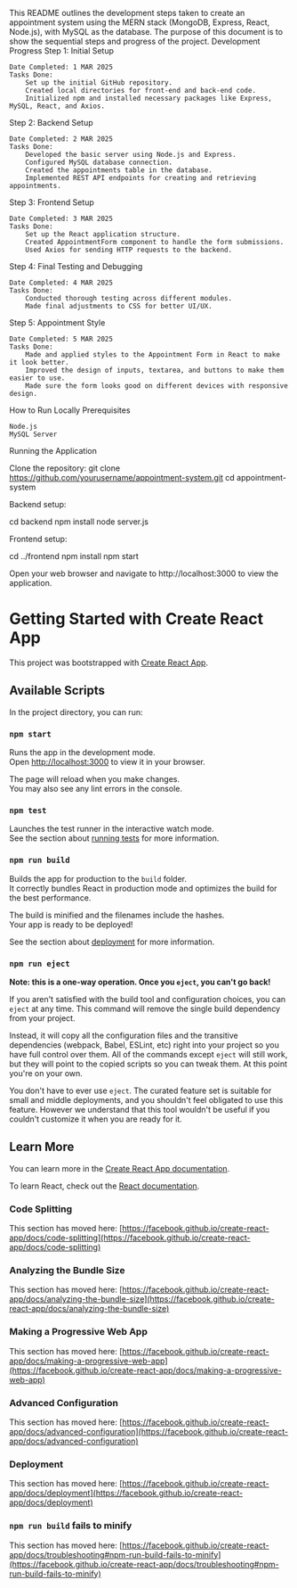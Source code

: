 This README outlines the development steps taken to create an appointment system using the MERN stack (MongoDB, Express, React, Node.js), with MySQL as the database. The purpose of this document is to show the sequential steps and progress of the project.
Development Progress
Step 1: Initial Setup

    Date Completed: 1 MAR 2025
    Tasks Done:
        Set up the initial GitHub repository.
        Created local directories for front-end and back-end code.
        Initialized npm and installed necessary packages like Express, MySQL, React, and Axios.

Step 2: Backend Setup

    Date Completed: 2 MAR 2025
    Tasks Done:
        Developed the basic server using Node.js and Express.
        Configured MySQL database connection.
        Created the appointments table in the database.
        Implemented REST API endpoints for creating and retrieving appointments.

Step 3: Frontend Setup

    Date Completed: 3 MAR 2025
    Tasks Done:
        Set up the React application structure.
        Created AppointmentForm component to handle the form submissions.
        Used Axios for sending HTTP requests to the backend.


Step 4: Final Testing and Debugging

    Date Completed: 4 MAR 2025
    Tasks Done:
        Conducted thorough testing across different modules.
        Made final adjustments to CSS for better UI/UX.

Step 5: Appointment Style

    Date Completed: 5 MAR 2025
    Tasks Done:
        Made and applied styles to the Appointment Form in React to make it look better.
        Improved the design of inputs, textarea, and buttons to make them easier to use.
        Made sure the form looks good on different devices with responsive design.       

How to Run Locally
Prerequisites

    Node.js
    MySQL Server

Running the Application

Clone the repository:
git clone https://github.com/yourusername/appointment-system.git
cd appointment-system

Backend setup:

cd backend
npm install
node server.js

Frontend setup:

cd ../frontend
npm install
npm start

Open your web browser and navigate to http://localhost:3000 to view the application.


# Getting Started with Create React App

This project was bootstrapped with [Create React App](https://github.com/facebook/create-react-app).

## Available Scripts

In the project directory, you can run:

### `npm start`

Runs the app in the development mode.\
Open [http://localhost:3000](http://localhost:3000) to view it in your browser.

The page will reload when you make changes.\
You may also see any lint errors in the console.

### `npm test`

Launches the test runner in the interactive watch mode.\
See the section about [running tests](https://facebook.github.io/create-react-app/docs/running-tests) for more information.

### `npm run build`

Builds the app for production to the `build` folder.\
It correctly bundles React in production mode and optimizes the build for the best performance.

The build is minified and the filenames include the hashes.\
Your app is ready to be deployed!

See the section about [deployment](https://facebook.github.io/create-react-app/docs/deployment) for more information.

### `npm run eject`

**Note: this is a one-way operation. Once you `eject`, you can't go back!**

If you aren't satisfied with the build tool and configuration choices, you can `eject` at any time. This command will remove the single build dependency from your project.

Instead, it will copy all the configuration files and the transitive dependencies (webpack, Babel, ESLint, etc) right into your project so you have full control over them. All of the commands except `eject` will still work, but they will point to the copied scripts so you can tweak them. At this point you're on your own.

You don't have to ever use `eject`. The curated feature set is suitable for small and middle deployments, and you shouldn't feel obligated to use this feature. However we understand that this tool wouldn't be useful if you couldn't customize it when you are ready for it.

## Learn More

You can learn more in the [Create React App documentation](https://facebook.github.io/create-react-app/docs/getting-started).

To learn React, check out the [React documentation](https://reactjs.org/).

### Code Splitting

This section has moved here: [https://facebook.github.io/create-react-app/docs/code-splitting](https://facebook.github.io/create-react-app/docs/code-splitting)

### Analyzing the Bundle Size

This section has moved here: [https://facebook.github.io/create-react-app/docs/analyzing-the-bundle-size](https://facebook.github.io/create-react-app/docs/analyzing-the-bundle-size)

### Making a Progressive Web App

This section has moved here: [https://facebook.github.io/create-react-app/docs/making-a-progressive-web-app](https://facebook.github.io/create-react-app/docs/making-a-progressive-web-app)

### Advanced Configuration

This section has moved here: [https://facebook.github.io/create-react-app/docs/advanced-configuration](https://facebook.github.io/create-react-app/docs/advanced-configuration)

### Deployment

This section has moved here: [https://facebook.github.io/create-react-app/docs/deployment](https://facebook.github.io/create-react-app/docs/deployment)

### `npm run build` fails to minify

This section has moved here: [https://facebook.github.io/create-react-app/docs/troubleshooting#npm-run-build-fails-to-minify](https://facebook.github.io/create-react-app/docs/troubleshooting#npm-run-build-fails-to-minify)
